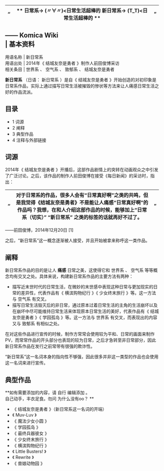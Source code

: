 |  “  |  ** 日常系→ (〃∀〃)<日常生活超棒的  新日常系→ (T_T)<日常生活超棒的  ** |  ”   
---|---|---  
——  Komica Wiki  
|  **基本资料**  
---  
用语名称  |  新日常系   
用语出处  |  2014年《  结城友奈是勇者  》制作人前田俊博采访   
相关条目  |  世界系  、  空气系  、  致郁系  、  结城友奈是勇者   
  
**新日常系** （日语：  新日常系  ）是自《  结城友奈是勇者
》开始创造的对初印象是日常系作品，实际上通过描写日常生活被摧毁的惨状等方法来让人痛感日常生活之好的作品流派。

##  目录

  * 1  词源 
  * 2  阐释 
  * 3  典型作品 
  * 4  注释与外部链接 

##  词源

2014年《  结城友奈是勇者  》开播后，这部作品剧情上的突转在动画观众之中引发了广泛讨论。之后，该作品的制作人前田俊博在接受《每日新闻》的采访时，指出：

|  “  |  对于日常系的作品，很多人会有“日常真好啊”之类的共鸣，但是我觉得《结城友奈是勇者》不是能让人痛感“日常真好啊”的作品吗？我想，在和人介绍这部作品的时候，能够加上“日常系（切实）” **“新日常系”** 之类的标签的话就再好不过了。  |  ”   
---|---|---  
——前田俊博，2014年12月20日  [1]  
  
之后，“新日常系”这一概念逐渐被人接受，并且开始被拿来称呼这一类作品。

##  阐释

新日常系作品的目的是让人 **痛感** 日常之美，这使得它和  世界系  、  空气系  等等概念均有交叉之处。具体来说，构建新日常系作品的主要方法有两种：

  * 描写近末世时代的日常生活，在微妙的末世感中表现这种日常与更加现实的日常的差异性，代表作品有《  横滨购物纪行  》《  少女终末旅行  》等。这一方法与  空气系  有交叉。 
  * 描写日常生活毁灭后的非日常，通过原本过着日常生活的主角的生活崩坏以及在崩坏中尽可能维持日常生活来体现原本日常生活的美好，代表作品有《  结城友奈是勇者  》《  学园孤岛  》等。这一方法与  世界系  有交叉，而表现出的内容又与  致郁系  有相似之处。 

在对这些作品进行宣传的时候，制作方常常会使用较为平和、日常的画面来制作PV，而常常作品的开头部分也表现的较为日常，之后才急转至非日常部分，因此新日常系作品在发行之前常带有很强的欺诈性。

“新日常系”这一名词本身的指向性不够强，因此很多并非这一类型的作品也会使用这一名词来进行宣传。

##  典型作品

**如有需要添加的内容，请 自行  编辑添加  。  
自己动手，丰衣足食。勿问  为什么没有oo？  **

  * 《  结城友奈是勇者  》（新日常系这一名词的开端） 
  * 《  Muv-Luv  》 
  * 《  魔法少女小圆  》 
  * 《  学园孤岛  》 
  * 《  最终兵器彼女  》 
  * 《  少女终末旅行  》 
  * 《  横滨购物纪行  》 
  * 《  Little Busters!  》 
  * 《  Rewrite  》 
  * 《  兽娘动物园  》 